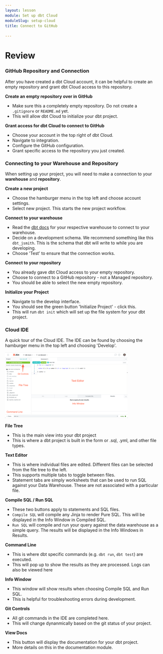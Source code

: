 ```yaml
---
layout: lesson
module: Set up dbt Cloud
moduleSlug: setup-cloud
title: Connect to GitHub

---
```


# Review
### GitHub Repository and Connection
After you have created a dbt Cloud account, it can be helpful to create an empty repository and grant dbt Cloud access to this repository.

**Create an empty repository over in GitHub**
* Make sure this a completely empty repository.  Do not create a `.gitignore` or `README.md` yet.  
* This will allow dbt Cloud to initialize your dbt project.

**Grant access for dbt Cloud to connect to GitHub**
* Choose your account in the top right of dbt Cloud.
* Navigate to integration.
* Configure the GitHub configuration.
* Grant specific access to the repository you just created.

### Connecting to your Warehouse and Repository
When setting up your project, you will need to make a connection to your **warehouse** and **repository**.

**Create a new project**
* Choose the hamburger menu in the top left and choose account settings.
* Select new project.  This starts the new project workflow.

**Connect to your warehouse**
* Read the [dbt docs](https://docs.getdbt.com/docs/dbt-cloud/cloud-configuring-dbt-cloud/connecting-your-database) for your respective warehouse to connect to your warehouse.
* Decide on a development schema.  We recommend something like this `dbt_jsmith`.  This is the schema that dbt will write to while you are developing.
* Choose 'Test' to ensure that the connection works.

**Connect to your repository**
* You already gave dbt Cloud access to your empty repository.
* Choose to connect to a GitHub repository - not a Managed repository.
* You should be able to select the new empty repository.

**Initialize your Project**
* Navigate to the develop interface.
* You should see the green button 'Initialize Project' - click this.
* This will run `dbt init` which will set up the file system for your dbt project.

### Cloud IDE
A quick tour of the Cloud IDE.  The IDE can be found by choosing the hamburger menu in the top left and choosing 'Develop'.

<img src="/ui/img/ondemand/cloud_ide.png" style="width: 80%;">

**File Tree**
* This is the main view into your dbt project
* This is where a dbt project is built in the form or .sql, .yml, and other file types.

**Text Editor**
* This is where individual files are edited.  Different files can be selected from the file tree to the left.
* This supports multiple tabs to toggle between files.
* Statement tabs are simply worksheets that can be used to run SQL against your Data Warehouse.  These are not associated with a particular file.

**Compile SQL / Run SQL**
* These two buttons apply to statements and SQL files.
* `Compile SQL` will compile any Jinja to render Pure SQL.  This will be displayed in the Info Window in Compiled SQL.
* `Run SQL` will compile and run your query against the data warehouse as a simple query.  The results will be displayed in the Info Windows in Results.

**Command Line**
* This is where dbt specific commands (e.g. `dbt run`, `dbt test`) are executed.
* This will pop up to show the results as they are processed.  Logs can also be viewed here

**Info Window**
* This window will show results when choosing Compile SQL and Run SQL.
* This is helpful for troubleshooting errors during development. 

**Git Controls**
* All git commands in the IDE are completed here.
* This will change dynanmically based on the git status of your project.

**View Docs**
* This button will display the documentation for your dbt project.
* More details on this in the documentation module.